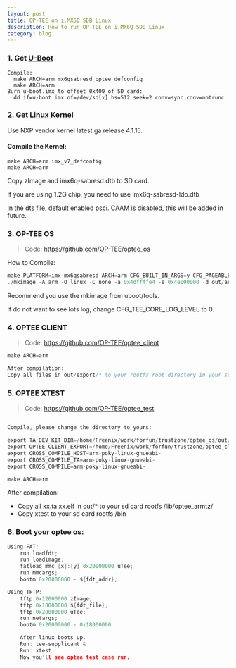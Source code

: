 ```yaml
---
layout: post
title: OP-TEE on i.MX6Q SDB Linux
description: How to run OP-TEE on i.MX6Q SDB Linux
category: blog
---
```


### 1. Get [U-Boot](https://github.com/MrVan/u-boot/commits/imx_v2016.03_4.1.15_2.0.0_ga)

```
Compile:
  make ARCH=arm mx6qsabresd_optee_defconfig
  make ARCH=arm
Burn u-boot.imx to offset 0x400 of SD card:
  dd if=u-boot.imx of=/dev/sd[x] bs=512 seek=2 conv=sync conv=notrunc
```

### 2. Get [Linux Kernel](https://github.com/MrVan/linux/tree/imx_4.1.15_2.0.0_ga)

Use NXP vendor kernel latest ga release 4.1.15.

#### Compile the Kernel:

```
make ARCH=arm imx_v7_defconfig
make ARCH=arm
```
Copy zImage and imx6q-sabresd.dtb to SD card.

If you are using 1.2G chip, you need to use imx6q-sabresd-ldo.dtb

In the dts file, default enabled psci. CAAM is disabled, this will be added in future.

### 3. OP-TEE OS

> Code: https://github.com/OP-TEE/optee_os

How to Compile:

```c
make PLATFORM=imx-mx6qsabresd ARCH=arm CFG_BUILT_IN_ARGS=y CFG_PAGEABLE_ADDR=0 CFG_NS_ENTRY_ADDR=0x12000000 CFG_DT_ADDR=0x18000000 CFG_DT=y CFG_PSCI_ARM32=y DEBUG=y CFG_TEE_CORE_LOG_LEVEL=4 CFG_BOOT_SYNC_CPU=n CFG_BOOT_SECONDARY_REQUEST=y
./mkimage -A arm -O linux -C none -a 0x4dffffe4 -e 0x4e000000 -d out/arm-plat-imx/core/tee.bin uTee
```
Recommend you use the mkimage from uboot/tools.

If do not want to see lots log, change CFG_TEE_CORE_LOG_LEVEL to 0.

### 4. OPTEE CLIENT

> Code: https://github.com/OP-TEE/optee_client

```c
make ARCH=arm

After compilation:
Copy all files in out/export/* to your rootfs root directory in your sd card.
```

### 5. OPTEE XTEST

> Code: https://github.com/OP-TEE/optee_test

```c

Compile, please change the directory to yours:

export TA_DEV_KIT_DIR=/home/Freenix/work/forfun/trustzone/optee_os/out/arm-plat-imx/export-ta_arm32
export OPTEE_CLIENT_EXPORT=/home/Freenix/work/forfun/trustzone/optee_client/out/export
export CROSS_COMPILE_HOST=arm-poky-linux-gnueabi-
export CROSS_COMPILE_TA=arm-poky-linux-gnueabi-
export CROSS_COMPILE=arm-poky-linux-gnueabi-

make ARCH=arm
```

After compilation:

-  Copy all xx.ta xx.elf in out/* to your sd card rootfs /lib/optee_armtz/
-  Copy xtest to your sd card rootfs /bin

### 6. Boot your optee os:

```c
Using FAT:
    run loadfdt;
    run loadimage;
    fatload mmc [x]:[y] 0x20000000 uTee;
    run mmcargs;
    bootm 0x20000000 - ${fdt_addr};

Using TFTP:
    tftp 0x12000000 zImage;
    tftp 0x18000000 ${fdt_file};
    tftp 0x20000000 uTee;
    run netargs;
    bootm 0x20000000 - 0x18000000

    After linux boots up.
    Run: tee-supplicant &
    Run: xtest
    Now you'll see optee test case run.
```

